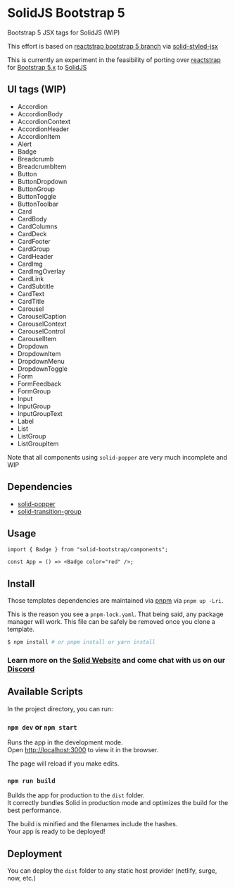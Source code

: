 # SolidJS Bootstrap 5

Bootstrap 5 JSX tags for SolidJS (WIP)

This effort is based on [reactstrap bootstrap 5 branch](https://github.com/reactstrap/reactstrap/blob/bootstrap5/src) via [solid-styled-jsx](https://www.npmjs.com/package/solid-styled-jsx)

This is currently an experiment in the feasibility of porting over [reactstrap](https://reactstrap.github.io/) for [Bootstrap 5.x](https://getbootstrap.com/docs/5.1) to [SolidJS](https://www.solidjs.com/)

## UI tags (WIP)

- Accordion
- AccordionBody
- AccordionContext
- AccordionHeader
- AccordionItem
- Alert
- Badge
- Breadcrumb
- BreadcrumbItem
- Button
- ButtonDropdown
- ButtonGroup
- ButtonToggle
- ButtonToolbar
- Card
- CardBody
- CardColumns
- CardDeck
- CardFooter
- CardGroup
- CardHeader
- CardImg
- CardImgOverlay
- CardLink
- CardSubtitle
- CardText
- CardTitle
- Carousel
- CarouselCaption
- CarouselContext
- CarouselControl
- CarouselItem
- Dropdown
- DropdownItem
- DropdownMenu
- DropdownToggle
- Form
- FormFeedback
- FormGroup
- Input
- InputGroup
- InputGroupText
- Label
- List
- ListGroup
- ListGroupItem

Note that all components using `solid-popper` are very much incomplete and WIP

## Dependencies

- [solid-popper](https://libraries.io/npm/solid-popper)
- [solid-transition-group](https://libraries.io/npm/solid-transition-group)

## Usage

```tsx
import { Badge } from "solid-bootstrap/components";

const App = () => <Badge color="red" />;
```

## Install

Those templates dependencies are maintained via [pnpm](https://pnpm.io) via `pnpm up -Lri`.

This is the reason you see a `pnpm-lock.yaml`. That being said, any package manager will work. This file can be safely be removed once you clone a template.

```bash
$ npm install # or pnpm install or yarn install
```

### Learn more on the [Solid Website](https://solidjs.com) and come chat with us on our [Discord](https://discord.com/invite/solidjs)

## Available Scripts

In the project directory, you can run:

### `npm dev` or `npm start`

Runs the app in the development mode.<br>
Open [http://localhost:3000](http://localhost:3000) to view it in the browser.

The page will reload if you make edits.<br>

### `npm run build`

Builds the app for production to the `dist` folder.<br>
It correctly bundles Solid in production mode and optimizes the build for the best performance.

The build is minified and the filenames include the hashes.<br>
Your app is ready to be deployed!

## Deployment

You can deploy the `dist` folder to any static host provider (netlify, surge, now, etc.)
